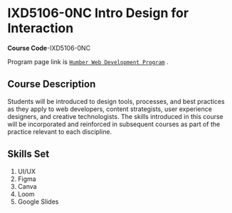 # IXD5106-0NC Intro Design for Interaction

**Course Code**-IXD5106-0NC

Program page link is [`Humber Web Development Program`](https://mediaarts.humber.ca/programs/web-development.html) .

## Course Description

Students will be introduced to design tools, processes, and best practices as they apply to web developers, content strategists, user experience designers, and creative technologists. The skills introduced in this course will be incorporated and reinforced in subsequent courses as part of the practice relevant to each discipline.

## Skills Set

1. UI/UX
2. Figma
3. Canva
4. Loom
5. Google Slides
